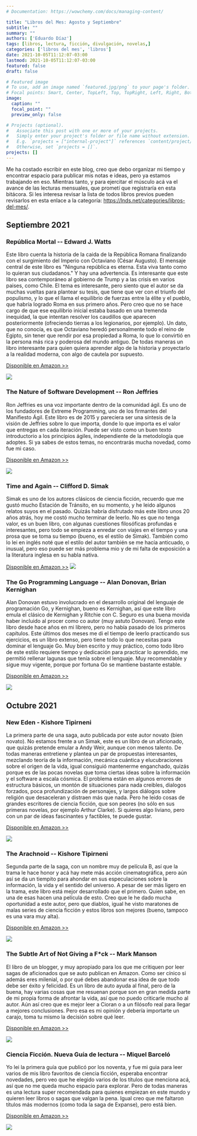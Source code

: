 ```yaml
---
# Documentation: https://wowchemy.com/docs/managing-content/

title: "Libros del Mes: Agosto y Septiembre"
subtitle: ""
summary: ""
authors: ['Eduardo Díaz']
tags: [libros, lectura, ficción, divulgación, novelas,]
categories: ['libros del mes', 'libros']
date: 2021-10-05T11:12:07-03:00
lastmod: 2021-10-05T11:12:07-03:00
featured: false
draft: false

# Featured image
# To use, add an image named `featured.jpg/png` to your page's folder.
# Focal points: Smart, Center, TopLeft, Top, TopRight, Left, Right, BottomLeft, Bottom, BottomRight.
image:
  caption: ""
  focal_point: ""
  preview_only: false

# Projects (optional).
#   Associate this post with one or more of your projects.
#   Simply enter your project's folder or file name without extension.
#   E.g. `projects = ["internal-project"]` references `content/project/deep-learning/index.md`.
#   Otherwise, set `projects = []`.
projects: []
---
```


Me ha costado escribir en este blog, creo que debo organizar mi tiempo y encontrar espacio para publicar mis notas e ideas, pero ya estamos trabajando en eso. Mientras tanto, y para ejercitar el músculo acá va el avance de las lecturas mensuales, que prometí que registraría en esta bitácora. 
Si les interesa revisar la lista de todos libros previos pueden revisarlos en esta enlace a la categoría: https://lnds.net/categories/libros-del-mes/. 


## Septiembre 2021

### República Mortal -- Edward J. Watts

Este libro cuenta la historia de la caida de la República Romana finalizando con el surgimiento del Imperio con Octaviano (César Augusto). El mensaje central de este libro es "Ninguna república es eterna. Esta viva tanto como lo quieran sus ciudadanos." Y hay una advertencia. Es interesante que este libro sea contemporáneo al gobierno de Trump y a las crisis en varios paises, como Chile. El tema es interesante, pero siento que el autor se da muchas vueltas para plantear su tesis, que tiene que ver con el triunfo del populismo, y lo que el llama el equilibrio de fuerzas entre la élite y el pueblo, que habría logrado Roma en sus primero años. Pero creo que no se hace cargo de que ese equilibrio inicial estaba basado en una tremenda inequidad, la que intentan resolver los caudillos que aparecen posteriormente (ofreciendo tierras a los legionarios, por ejemplo). Un dato, que no conocía, es que Octaviano heredó personalmente todo el reino de Egipto, sin tener que rendir por esa propiedad a Roma, lo que lo convirtió en la persona más rica y poderosa del mundo antiguo. De todas maneras un libro interesante para quien quiera aprender algo de la historia y proyectarlo a la realidad moderna, con algo de cautela por supuesto.


[Disponible en Amazon >>](https://amzn.to/3BcTWdP)

[![](republica.jpeg)](https://amzn.to/3BcTWdP)

### The Nature of Software Development -- Ron Jeffries

Ron Jeffries es una voz importante dentro de la comunidad ágil. Es uno de los fundadores de Extreme Programming, uno de los firmantes del Manifiesto Ágil. Este libro es de 2015 y pareciera ser una síntesis de la visión de Jeffries sobre lo que importa, donde lo que importa es el valor que entregas en cada iteración. Puede ser visto como un buen texto introductorio a los principios ágiles, independiente de la metodología que adoptes. Si ya sabes de estos temas, no encontrarás mucha novedad, como fue mi caso.

[Disponible en Amazon >>](https://amzn.to/3mpn8s6)

[![](nature.jpeg)](https://amzn.to/3mpn8s6)

### Time and Again -- Clifford D. Simak

Simak es uno de los autores clásicos de ciencia ficción, recuerdo que me gustó mucho Estación de Tránsito, en su momento, y he leido algunos relatos suyos en el pasado. Quizás habría disfrutado más este libro unos 20 años atrás, hoy me costó mucho terminar de leerlo. No es que no tenga valor, es un buen libro, con algunas cuestiones filosóficas profundas e interesantes, pero todo se empieza a enredar con viajes en el tiempo y una prosa que se toma su tiempo (bueno, es el estilo de Simak). También como lo lei en inglés noté que el estilo del autor también se me hacía anticuado, o inusual, pero eso puede ser más problema mio y de mi falta de exposición a la literatura inglesa en su habla nativa. 

[Disponible en Amazon >>](https://amzn.to/3FlZC83)
[![](time.jpeg)](https://amzn.to/3FlZC83)

### The Go Programming Language -- Alan Donovan, Brian Kernighan

Alan Donovan estuvo involucrado en el desarrollo original del lenguaje de programación Go, y Kernighan, bueno es Kernighan, así que este libro emula el clásico de Kernighan y Ritchie  con C. Seguro es una buena movida haber incluido al procer como co autor (muy astuto Donovan). Tengo este libro desde hace años en mi librero, pero no había pasado de los primeros capítulos. Este últimos dos meses me di el tiempo de leerlo practicando sus ejercicios, es un libro extenso, pero tiene todo lo que necesitas para dominar el lenguaje Go. Muy bien escrito y muy práctico, como todo libro de este estilo requiere tiempo y dedicación para practicar lo aprendido, me permitió rellenar  lagunas que tenía sobre el lenguaje. Muy recomendable y sigue muy vigente, porque por fortuna Go se mantiene bastante estable.

[Disponible en Amazon >>](https://amzn.to/2Ykc0os)

[![](go.jpeg)](https://amzn.to/2Ykc0os)

## Octubre 2021

### New Eden - Kishore Tipirneni

La primera parte de una saga, auto publicada por este autor novato (bien novato). No estamos frente a un Simak, este es un libro de  un aficionado, que quizás pretende emular a Andy Weir, aunque con menos talento. De todas maneras entretiene y plantea un par de propuestas interesantes, mezclando teoría de la información, mecánica cuántica y elucubraciones sobre el origen de la vida, igual consiguió mantenerme enganchado, quizás porque es de las pocas novelas que toma ciertas ideas sobre la información y el software a escala cósmica. El problema están en algunos errores de estructura básicos, un montón de situaciones para nada creibles, dialogos forzados, poca profundización de personajes, y largos diálogos sobre religión que desaceleran y distraen más que nada. Pero he leido cosas de grandes escritores de ciencia ficción, que son peores (no sólo en sus primeras novelas, por ejemplo Arthur Clarke). Si quieres algo liviano, pero con un par de ideas fascinantes y factibles, te puede gustar.

[Disponible en Amazon >>](https://amzn.to/3uIEDqU)

[![](new-eden.jpeg)](https://amzn.to/3uIEDqU)

### The Arachnoid -- Kishore Tipirneni

Segunda parte de la saga, con un nombre muy de película B, así que la trama le hace honor y acá hay mete más acción cinematográfica, pero aún así se da un tiempito para ahondar en sus especulaciones sobre la información, la vida y el sentido del universo.  A pesar de ser más ligero en la trama, este libro está mejor desarrollado que el primero. Quien sabe, en una de esas hacen una película de esto. Creo que le he dado mucha oportunidad a este autor, pero que diablos, igual he visto maratones de malas series de ciencia ficción y estos libros son mejores (bueno, tampoco es una vara muy alta).


[Disponible en Amazon >>](https://amzn.to/3uQCJVh)

[![](arachnoid.jpeg)](https://amzn.to/3uQCJVh)

### The Subtle Art of Not Giving a F*ck -- Mark Manson

El libro de un blogger, y muy apropiado para los que me critiquen por leer sagas de aficionados  que se auto publican en Amazon. Como ser cínico si además eres milenial, o por qué debes abandonar esa idea de que todo debe ser éxito y felicidad. Es un libro de auto ayuda al final, pero de la buena, hay varias cosas que me resuenan porque son en gran medida parte de mi propia forma de afrontar la vida, así que no puedo criticarle mucho al autor. Aún así creo que es mejor leer a Cioran o a un filósofo real para llegar a mejores conclusiones. Pero esa es mi opinión y debería importarte un carajo, toma tu mismo la decisión sobre qué leer.

[Disponible en Amazon >>](https://amzn.to/3mw8ejT)

[![](art.jpeg)](https://amzn.to/3mw8ejT)

### Ciencia Ficción. Nueva Guía de lectura -- Miquel Barceló

Yo lei la primera guía que publicó por los noventa, y fue mi guia para leer varios de mis libro favoritos de ciencia ficción, esperaba encontrar novedades, pero veo que he elegido varios de los títulos que menciona acá, así que no me queda mucho espacio para explorar. Pero de todas maneras es una lectura super recomendada para quienes empiezan en este mundo y quieren leer libros o sagas que valgan la pena. Igual creo que me faltaron títulos más modernos (como toda la saga de Expanse), pero está bien.

[Disponible en Amazon >>](https://amzn.to/3uJzm2h)

[![](guia.jpeg)](https://amzn.to/3uJzm2h)